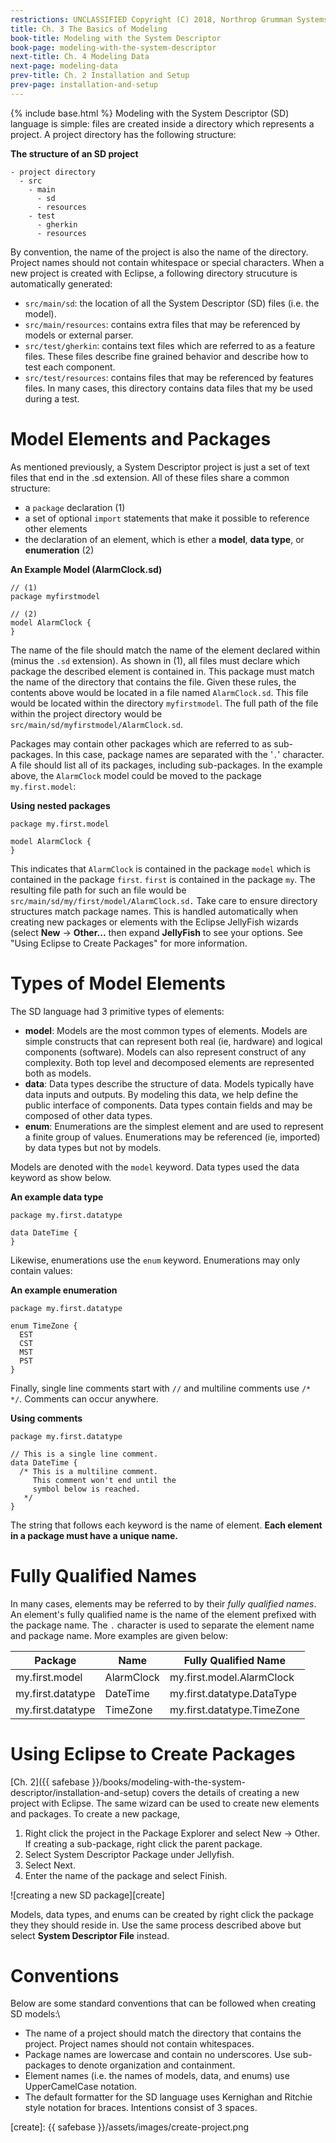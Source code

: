 ```yaml
---
restrictions: UNCLASSIFIED Copyright (C) 2018, Northrop Grumman Systems Corporation
title: Ch. 3 The Basics of Modeling
book-title: Modeling with the System Descriptor
book-page: modeling-with-the-system-descriptor
next-title: Ch. 4 Modeling Data
next-page: modeling-data
prev-title: Ch. 2 Installation and Setup
prev-page: installation-and-setup
---
```

{% include base.html %}
Modeling with the System Descriptor (SD) language is simple: files are created inside a
directory which represents a project.  A project directory has the following structure:

**The structure of an SD project**
```
- project directory
  - src
    - main
      - sd
      - resources
    - test
      - gherkin
      - resources
```

By convention, the name of the project is also the name of the directory.  Project names should not contain whitespace
or special characters.  When a new project is created with Eclipse, a following directory strucuture is automatically 
generated:
* `src/main/sd`: the location of all the System Descriptor (SD) files (i.e. the model).
* `src/main/resources`: contains extra files that may be referenced by models or external parser.
* `src/test/gherkin`: contains text files which are referred to as a feature files.  These files describe fine grained behavior and describe how to test each component.
* `src/test/resources`: contains files that may be referenced by features files.  In many cases, this directory contains data files that my be used during a test.

# Model Elements and Packages
As mentioned previously, a System Descriptor project is just a set of text files that end in the .sd extension.  All of
these files share a common structure:
* a `package` declaration (1)
* a set of optional `import` statements that make it possible to reference other elements
* the declaration of an element, which is ether a **model**, **data type**, or **enumeration** (2)

**An Example Model (AlarmClock.sd)**
```
// (1)
package myfirstmodel

// (2)  
model AlarmClock {
}
```

The name of the file should match the name of the element declared within (minus the `.sd` extension).  As shown in (1),
all files must declare which package the described element is contained in.  This package must match the name of the
directory that contains the file.  Given these rules, the contents above would be located in a file named
`AlarmClock.sd`. This file would be located within the directory `myfirstmodel`.  The full path of the file within the
project directory would be `src/main/sd/myfirstmodel/AlarmClock.sd`.

Packages may contain other packages which are referred to as sub-packages.  In this case, package names are separated
with the '`.`' character.  A file should list all of its packages, including sub-packages.  In the example above, the
`AlarmClock` model could be moved to the package `my.first.model`:

**Using nested packages**
```
package my.first.model
  
model AlarmClock {
}
```

This indicates that `AlarmClock` is contained in the package `model` which is contained in the package `first`.  `first`
is contained in the package `my`.  The resulting file path for such an file would be
`src/main/sd/my/first/model/AlarmClock.sd.`  Take care to ensure directory structures match package names.  This is
handled automatically when creating new packages or elements with the Eclipse JellyFish wizards (select **New** ->
**Other...** then expand **JellyFish** to see your options.  See "Using Eclipse to Create Packages" for more information.

# Types of Model Elements
The SD language had 3 primitive types of elements:
* **model**: Models are the most common types of elements.  Models are simple constructs that can represent both real (ie,
  hardware) and logical components (software).  Models can also represent construct of any complexity.  Both top level
  and decomposed elements are represented both as models.
* **data**: Data types describe the structure of data.  Models typically have data inputs and outputs.  By modeling this
  data, we help define the public interface of components.  Data types contain fields and may be composed of other data
  types.
* **enum**: Enumerations are the simplest element and are used to represent a finite group of values.  Enumerations may be
  referenced (ie, imported) by data types but not by models.

Models are denoted with the `model` keyword.  Data types used the data keyword as show below.

**An example data type**
```
package my.first.datatype
  
data DateTime {
}
```

Likewise, enumerations use the `enum` keyword.  Enumerations may only contain values:

**An example enumeration**
```
package my.first.datatype
  
enum TimeZone {
  EST
  CST
  MST
  PST
}
```

Finally, single line comments start with `//` and multiline comments use `/* */`.  Comments can occur anywhere.

**Using comments**
```
package my.first.datatype
 
// This is a single line comment.
data DateTime {
  /* This is a multiline comment.
     This comment won't end until the
     symbol below is reached.
   */
}
```

The string that follows each keyword is the name of element.  **Each element in a package must have a unique name.** 

# Fully Qualified Names
In many cases, elements may be referred to by their _fully qualified names_.  An element's fully qualified name is the
name of the element prefixed with the package name.  The `.` character is used to separate the element name and package
name.  More examples are given below:

| Package           | Name       | Fully Qualified Name
|-------------------|------------|---------------------------
| my.first.model    | AlarmClock | my.first.model.AlarmClock
| my.first.datatype | DateTime   | my.first.datatype.DataType
| my.first.datatype | TimeZone   | my.first.datatype.TimeZone

# Using Eclipse to Create Packages
[Ch. 2]({{ safebase }}/books/modeling-with-the-system-descriptor/installation-and-setup) covers the details of creating
a new project with Eclipse.  The same wizard can be used to create new elements and packages.  To create a new package,
1. Right click the project in the Package Explorer and select New -> Other.  If creating a sub-package, right click the parent package.
1. Select System Descriptor Package under Jellyfish. 
1. Select Next.
1. Enter the name of the package and select Finish. 

![creating a new SD package][create]

Models, data types, and enums can be created by right click the package they they should reside in.  Use the same
process described above but select **System Descriptor File** instead.

# Conventions
Below are some standard conventions that can be followed when creating SD models:\
* The name of a project should match the directory that contains the project.  Project names should not contain 
whitespaces.
* Package names are lowercase and contain no underscores.  Use sub-packages to denote organization and containment.
* Element names (i.e. the names of models, data, and enums) use UpperCamelCase notation.
* The default formatter for the SD language uses Kernighan and Ritchie style notation for braces.  Intentions consist of
  3 spaces.

[create]: {{ safebase }}/assets/images/create-project.png